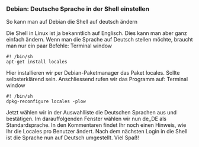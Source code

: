 ### Debian: Deutsche Sprache in der Shell einstellen


So kann man auf Debian die Shell auf deutsch ändern

Die Shell in Linux ist ja bekanntlich auf Englisch. Dies kann man aber ganz einfach ändern. Wenn man die Sprache auf Deutsch stellen möchte, braucht man nur ein paar Befehle:
Terminal window

```
#! /bin/sh
apt-get install locales
```
Hier installieren wir per Debian-Paketmanager das Paket locales. Sollte selbsterklärend sein. Anschliessend rufen wir das Programm auf:
Terminal window

```
#! /bin/sh
dpkg-reconfigure locales -plow
```

Jetzt wählen wir in der Auswahlliste die Deutschen Sprachen aus und bestätigen. Im darauffolgenden Fenster wählen wir nun de_DE als Standardsprache. In den Kommentaren findet Ihr noch einen Hinweis, wie Ihr die Locales pro Benutzer ändert. Nach dem nächsten Login in die Shell ist die Sprache nun auf Deutsch umgestellt. Viel Spaß!
